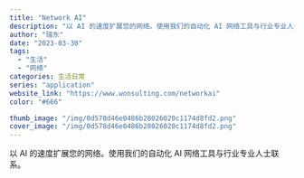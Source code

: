```yaml
---
title: "Network AI"
description: "以 AI 的速度扩展您的网络。使用我们的自动化 AI 网络工具与行业专业人士联系。"
author: "瑞东"
date: "2023-03-30"
tags:
  - "生活"
  - "网络"
categories: 生活日常
series: "application"
website_link: "https://www.wonsulting.com/networkai"
color: "#666"

thumb_image: "/img/0d578d46e0486b28026020c1174d8fd2.png"
cover_image: "/img/0d578d46e0486b28026020c1174d8fd2.png"
---
```


以 AI 的速度扩展您的网络。使用我们的自动化 AI 网络工具与行业专业人士联系。